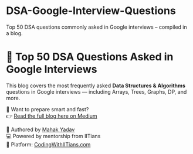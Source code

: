 # DSA-Google-Interview-Questions
Top 50 DSA questions commonly asked in Google interviews – compiled in a blog.
# 📌 Top 50 DSA Questions Asked in Google Interviews

This blog covers the most frequently asked **Data Structures & Algorithms** questions in Google interviews — including Arrays, Trees, Graphs, DP, and more.

🚀 Want to prepare smart and fast?  
👉 [Read the full blog here on Medium](https://medium.com/@saral.mahak22/top-50-data-structures-algorithms-questions-asked-in-google-interviews-d3140e96259d)


🧠 Authored by [Mahak Yadav](https://medium.com/@saral.mahak22)  
💻 Powered by mentorship from IITians  
🎯 Platform: [CodingWithIITians.com](https://codingwithiitians.com)
